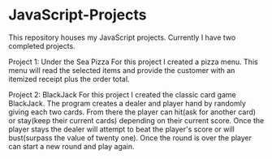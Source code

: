 # JavaScript-Projects

This repository houses my JavaScript projects. Currently I have two completed projects. 

Project 1: Under the Sea Pizza
For this project I created a pizza menu. This menu will read the selected items and provide the customer with an itemized receipt plus the order total.

Project 2: BlackJack
For this project I created the classic card game BlackJack. The program creates a dealer and player hand by randomly giving each two cards. From there the player can hit(ask for another card) or stay(keep their current cards) depending on their current score. Once the player stays the dealer will attempt to beat the player's score or will bust(surpass the value of twenty one). Once the round is over the player can start a new round and play again. 
